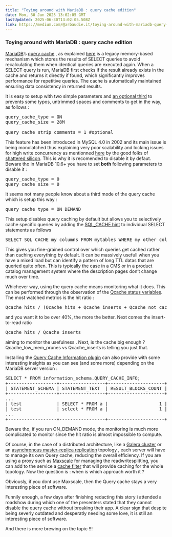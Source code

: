 ```yaml
---
title: "Toying around with MariaDB : query cache edition"
date: Mon, 30 Jun 2025 13:02:05 GMT
lastUpdated: 2025-06-30T13:02:05.508Z
link: https://medium.com/@arbaudie.it/toying-around-with-mariadb-query-cache-edition-c9c7fa742127?source=rss-c779d007e7fe------2
---
```


<h3>Toying around with MariaDB : query cache edition</h3><p><a href="https://mariadb.org/documentation/">MariaDB</a>’s <a href="https://mariadb.com/kb/en/query-cache">query cache</a> , as explained <a href="https://mariadb.com/kb/en/query-cache/#how-the-query-cache-works">here</a> is a legacy memory-based mechanism which stores the results of SELECT queries to avoid recalculating them when identical queries are executed again. When a SELECT query is run, MariaDB first checks if the result already exists in the cache and returns it directly if found, which significantly improves performance for repetitive queries. The cache is automatically maintained ensuring data consistency in returned results.</p><p>It is easy to setup with two simple parameters and <a href="https://mariadb.com/kb/en/server-system-variables/#query_cache_strip_comments">an optional third</a> to prevents some typos, untrimmed spaces and comments to get in the way, as follows :</p><pre>query_cache_type = ON<br />query_cache_size = 28M<br /><br />query_cache_strip_comments = 1 #optional</pre><p>This feature has been introduced in MySQL 4.0 in 2002 and its main issue is being monolatched thus explaining very poor scalability and locking issues for high write concurrency as mentionned <a href="https://shatteredsilicon.net/mysql-waiting-for-query-cache-lock/">here</a> by the good folks of <a href="https://www.linkedin.com/company/shatteredsilicon/posts/">shattered silicon</a>. This is why it is recomended to disable it by defaut. Beware tho in MariaDB 10.6+ you have to set <strong>both</strong> following parameters to disable it :</p><pre>query_cache_type = 0 <br />query_cache_size = 0</pre><p>It seems not many people know about a third mode of the query cache which is setup this way :</p><pre>query_cache_type = ON_DEMAND</pre><p>This setup disables query caching by default but allows you to selectively cache specific queries by adding the <a href="https://mariadb.com/kb/en/query-cache/#sql_no_cache-and-sql_cache">SQL_CACHE hint</a> to individual SELECT statements as follows</p><pre>SELECT SQL_CACHE my_columns FROM mytables WHERE my_other_column = this_value;</pre><p>This gives you fine-grained control over which queries get cached rather than caching everything by default. It can be massively usefull when you have a mixed load but can identify a pattern of long TTL datas that are queried quite often. This is typically the case in a CMS or in a product catalog management system where the description pages don’t change much over time.</p><p>Whichever way, using the query cache means monitoring what it does. This can be performed through the observation of the <a href="https://mariadb.com/kb/en/server-status-variables/#qcache_free_blocks">Qcache status variables</a>. The most watched metrics is the hit ratio :</p><pre>Qcache_hits / (Qcache_hits + Qcache_inserts + Qcache_not_cached)</pre><p>and you want it to be over 40%, the more the better. Next comes the insert-to-read ratio</p><pre>Qcache_hits / Qcache_inserts</pre><p>aiming to monitor the usefulness . Next, is the cache big enough ? Qcache_low_mem_prunes vs Qcache_inserts is telling you just that.</p><p>Installing the <a href="https://mariadb.com/kb/en/query-cache-information-plugin/">Query Cache Information plugin</a> can also provide with some interesting insights as you can see (and some more) depending on the MariaDB server version :</p><pre>SELECT * FROM information_schema.QUERY_CACHE_INFO;<br />+------------------+-----------------+---------------------+--------------------+-------------------------+<br />| STATEMENT_SCHEMA | STATEMENT_TEXT  | RESULT_BLOCKS_COUNT | RESULT_BLOCKS_SIZE | RESULT_BLOCKS_SIZE_USED |<br />+------------------+-----------------+---------------------+--------------------+-------------------------+<br />...<br />| test             | SELECT * FROM a |                   1 |                512 |                     143 |<br />| test             | select * FROM a |                   1 |                512 |                     143 |<br />...<br />+------------------+-----------------+---------------------+--------------------+-------------------------</pre><p>Beware tho, if you run ON_DEMAND mode, the monitoring is much more complicated to monitor since the hit ratio is almost impossible to compute.</p><p>Of course, in the case of a distributed architecture, like a <a href="https://mariadb.com/kb/en/getting-started-with-mariadb-galera-cluster/">Galera cluster</a> or an <a href="https://mariadb.com/kb/en/standard-replication/">asynchronous master-replica replication</a> topology , each server will have to manage its own Query cache, reducing the overall efficiency. If you are using a proxy such as <a href="https://mariadb.com/kb/en/mariadb-maxscale-2106-maxscale-2106-about-mariadb-maxscale/">Maxscale</a> for managing the readwritesplitting, you can add to the service a <a href="https://mariadb.com/kb/en/mariadb-maxscale-2106-cache/">cache filter</a> that will provide caching for the whole topology. Now the question is : when is which approach worth it ?</p><p>Obviously, if you dont use Maxscale, then the Query cache stays a very interesting piece of software.</p><p>Funnily enough, a few days after finishing redacting this story i attended a roadshow during which one of the presenters stated that they cannot disable the query cache without breaking their app. A clear sign that despite being severly outdated and desperatly needing some love, it is still an interesting piece of software.</p><p>And there is more brewing on the topic !!!</p><img alt="" height="1" src="https://medium.com/_/stat?event=post.clientViewed&amp;referrerSource=full_rss&amp;postId=c9c7fa742127" width="1" />
